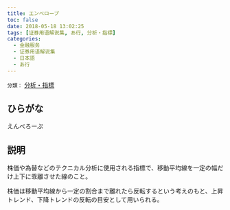 ```yaml
---
title: エンベロープ
toc: false
date: 2018-05-18 13:02:25
tags: [证券用语解说集, あ行, 分析・指標]
categories:
  - 金融服务
  - 证券用语解说集
  - 日本語
  - あ行
---
```


`分類：` [分析・指標](/tags/分析・指標/)

## ひらがな

えんべろーぷ

## 説明

株価や為替などのテクニカル分析に使用される指標で、移動平均線を一定の幅だけ上下に乖離させた線のこと。

株価は移動平均線から一定の割合まで離れたら反転するという考えのもと、上昇トレンド、下降トレンドの反転の目安として用いられる。
